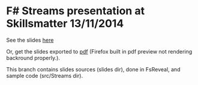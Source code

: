 # F# Streams presentation at Skillsmatter 13/11/2014

See the slides [here](http://anirothan.github.io/StreamsPresentation/index.html)

Or, get the slides exported to [pdf](http://anirothan.github.io/StreamsPresentation/FSharpStreams.pdf) (Firefox built in pdf preview not rendering backround properly.).

This branch contains slides sources (slides dir), done in FsReveal, and sample code (src/Streams dir).
